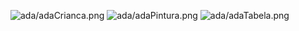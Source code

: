 ![ada/adaCrianca.png](https://s2.glbimg.com/WMVPPFvJ7G1OH-u1PqbgcH6PKDA=/e.glbimg.com/og/ed/f/original/2018/02/27/ada_lovelace_child_portrait_somerville_college.jpg)
![ada/adaPintura.png](https://s2-techtudo.glbimg.com/7YOBBhghbMF9wsUuBP7UcUh2yXI=/0x342:2439x2307/1008x0/smart/filters:strip_icc()/i.s3.glbimg.com/v1/AUTH_08fbf48bc0524877943fe86e43087e7a/internal_photos/bs/2021/n/3/FbrmyhQneVYWGUPIe8vA/adalovelace.jpg)
![ada/adaTabela.png](https://www.programaria.org/wp-content/uploads/2016/12/Ada-Lovelace-iQ-980x653.jpg)

